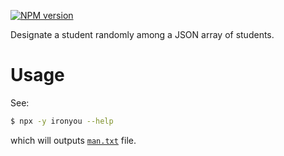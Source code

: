 [![NPM version](https://img.shields.io/npm/v/ironyou.svg?style=flat)](https://www.npmjs.com/package/ironyou)

Designate a student randomly among a JSON array of students.

# Usage

See:

```sh
$ npx -y ironyou --help
```

which will outputs [`man.txt`](man.txt) file.
